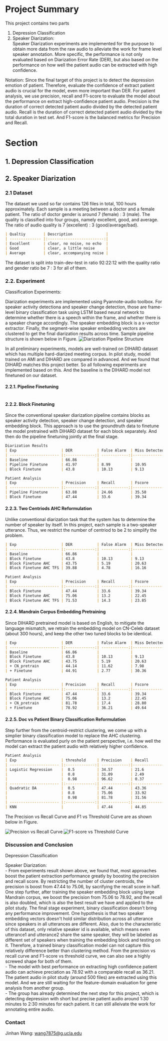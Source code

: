 # Project Summary

This project contains two parts
1. Depression Classification
2. Speaker Diarization: <br/>
        Speaker Diarization experiments are implemented for the purpose to obtain more data from the raw audio to alleviate the work for frame level speaker annotation. More specific, the performance is not only evaluated based on Diarization Error Rate (DER), but also based on the performance on how well the patient audio can be extracted with high confidence.

Notation: Since the final target of this project is to detect the depression emotion of patient. Therefore, evaluate the confidence of extract patient audio is crucial for the model, even more important than DER. For patient analysis, we use precision, recall and F1-score to evaluate the model about the performance on extract high-confidence patient audio. Precision is the duration of correct detected patient audio divided by the detected patient audio. Recall is the duration of correct detected patient audio divided by the total duration in test set. And F1-score is the balanced metrics for Precision and Recall. 
        
        
# Section
## 1. Depression Classification


## 2. Speaker Diarization

### 2.1 Dataset
The dataset we used so far contains 126 files in total, 100 hours approximately. Each sample is a meeting between a doctor and a female patient. The ratio of doctor gender is around 7 (female) : 3  (male). The quality is classified into four groups, namely excellent, good, and average. The ratio of audio quality is 7 (excellent) : 3 (good/average/bad). 
```markdown
| Qualtiy        | Description               |  
| -------------- |:-------------------------:|
| Excellent      | clear, no noise, no echo  |
| Good           | clear, a little noise     | 
| Average        | clear, accompanying noise | 
```
The dataset is split into train-dev-test in ratio 92:22:12 with the quality ratio and gender ratio be 7 : 3 for all of them. 


### 2.2. Experiment

Classification Experiments:

Diarization experiments are implemented using Pyannote-audio toolbox. For speaker activity detectiona and speaker change detection, those are frame-level binary classification task using LSTM based neural network to determine whether there is a speech within the frame, and whether there is a speaker change accordingly. The speaker embedding block is a x-vector extractor. Finally, the segment-wise speaker embedding vectors are clustered to get the final diarization results across time. Sample pipeline structure is shown below in Figure.
![Diarization Pipeline Structure](dia.png)

In all preliminary experiments, models are well-trained on DIHARD dataset which has multiple hard-diarized meeting corpus. In pilot study, model trained on AMI and DIHARD are compared in advanced. And we found that DIHARD matches this project better. So all following experiments are implemented based on this. And the baseline is the DIHARD model not finetuned on our dataset.   

#### 2.2.1. Pipeline Finetuning
```markdown


```
#### 2.2.2. Block Finetuning

Since the conventional speaker diarization pipeline contains blocks as speaker activity detection, speaker change detection, and speaker embedding block. This approach is to use the groundtruth data to finetune the model pretrained with DIHARD dataset for each block separately. And then do the pipeline finetuning jointly at the final stage. 
```markdown
Diarization Results
| Exp                    | DER           | False Alarm  | Miss Detected | Confusion |
| ---------------------- |:-------------:| ------------:|---------------|-----------|
| Baseline               | 66.86         |              |               |           |
| Pipeline Finetune      | 41.97         | 8.99         | 10.95         | 22.02     |
| Block Finetune         | 43.8          | 10.13        | 9.13          | 24.54     | 

``` 
```markdown
Patient Analysis
| Exp                    | Precision     | Recall       | Fscore        |  
| ---------------------- |:-------------:| ------------:|---------------|
| Pipeline Finetune      | 63.88         | 24.66        | 35.58         |
| Block Finetune         | 47.44         | 33.6         | 39.34         | 

``` 

#### 2.2.3. Two Centriods AHC Reformulation
Unlike conventional diarization task that the system has to determine the number of speaker by itself. In this project, each sample is a two-speaker utterance. Thus, we restrict the number of centriod to be 2 to simplify the problem.

```markdown
| Exp                    | DER           | False Alarm  | Miss Detected | Confusion |
| ---------------------- |:-------------:| ------------:|---------------|-----------|
| Baseline               | 66.86         |              |               |           |
| Block Finetune         | 43.8          | 10.13        | 9.13          | 24.54     | 
| Block Finetune AHC     | 43.75         | 5.19         | 20.63         | 17.93     |
| Block Finetune AHC TFS | 39.88         | 4.78         | 16.16         | 18.94     |     

``` 
```markdown
Patient Analysis
| Exp                    | Precision     | Recall       | Fscore        |  
| ---------------------- |:-------------:| ------------:|---------------|
| Block Finetune         | 47.44         | 33.6         | 39.34         | 
| Block Finetune AHC     | 75.06         | 13.2         | 22.45         |
| Block Finetune AHC TFS | 71.53         | 14.3         | 23.85         |

```

#### 2.2.4. Mandrain Corpus Embedding Pretraining
Since DIHARD pretrained model is based on English, to mitigate the language mismatch, we retrain the embedding model on CN-Celeb dataset (about 300 hours), and keep the other two tuned blocks to be identical.

```markdown
| Exp                    | DER           | False Alarm  | Miss Detected | Confusion |
| ---------------------- |:-------------:| ------------:|---------------|-----------|
| Baseline               | 66.86         |              |               |           |
| Block Finetune         | 43.8          | 10.13        | 9.13          | 24.54     | 
| Block Finetune AHC     | 43.75         | 5.19         | 20.63         | 17.93     |
| + CN_pretrain          | 44.14         | 11.62        | 7.98          | 24.54     |
| + Finetune             | 44.91         | 2.77         | 30.36         | 11.78     |
```

```markdown
Patient Analysis
| Exp                    | Precision     | Recall       | Fscore        |  
| ---------------------- |:-------------:| ------------:|---------------|
| Block Finetune         | 47.44         | 33.6         | 39.34         | 
| Block Finetune AHC     | 75.06         | 13.2         | 22.45         |
| + CN_pretrain          | 81.78         | 17.4         | 28.80         | 
| + Finetune             | 78.92         | 36.21        | 49.64         |
```

#### 2.2.5. Doc vs Patient Binary Classification Reformulation
Step further from the centroid-restrict clustering, we come up with a simplier binary classification model to replace the AHC clustering. Performance is evaluated purly on the patient perspective, i.e. how well the model can extract the patient audio with relatively higher confidence.

```markdown
Patient Analysis
| Exp                    | threshold     | Precision    | Recall        | Fscore        |  
| ---------------------- |:-------------:| ------------:|---------------|---------------|
| Logistic Regression    |  0.5          | 34.57        | 21.6          | 26.59         | 
|                        |  0.8          | 31.09        | 2.49          | 4.56          |
|                        |  0.98         | 96.62        | 0.37          | 0.74          | 
| ---------------------- |:-------------:| ------------:|---------------|---------------|
| Quadratic DA           |  0.5          | 47.44        | 43.36         | 42.63         | 
|                        |  0.8          | 75.06        | 33.92         | 36.7          |
|                        |  0.98         | 81.78        | 31.56         | 34.83         | 
| ---------------------- |:-------------:| ------------:|---------------|---------------|
| KNN                    |               | 47.44        | 44.85         | 42.17         | 
```

The Precision vs Recall Curve and F1 vs Threshold Curve are as shown below in Figure.

![Precision vs Recall Curve](pr.png)
![F1-score vs Threshold Curve](f1.png)


### Discussion and Conclusion

Depression Classification

Speaker Diarization: <br/>
        - From experiments result shown above, we found that, most approaches boost the patient extraction performance greatly by boosting the precision and recall score. By restricting the number of cluster centroids, the precision is boost from 47.44 to 75.06, by sacrifying the recall score in half. One step further, after training the speaker embedding block using large Mandrain corpus, we boost the precision from 75.06 to 78.92, and the recall is also doubled, which is also the best result we have and applied to the pilot study. The final stage experiment, binary classification doesn't bring any performance improvement. One hypothesis is that two speaker embedding vectors doesn't hold similar distribution across all utterance since speakers in all utterances are different. Also, due to the characteristic of this dataset, only relative speaker id is available, which means even utterance1 and utterance2 share the same speaker, they will be labeled as different set of speakers when training the embedding block and testing on it. Therefore, a trained binary classification model can not capture this relatively difference better than clustering method. From the precision vs recall curve and F1-score vs threshold curve, we can also see a highly screwed shape for both of them.      
       - The model with best performance on extracting high confidence patient audio can achieve preciation as 78.92 with a comparable recall as 36.21. The patient audio in pilot study (around 500 files) are extracted using this model. And we are still waiting for the feature-domain evaluation for gene analysis from another group.  
      - The group has already determined the next step for this project, which is detecting depression with short but precise patient audio around 1:30 minutes to 2:30 minutes for each patient. It can still alleivate the work for annotating entire audio. 
     


### Contact

Jinhan Wang: wang7875@g.ucla.edu

